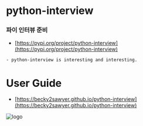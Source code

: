 # python-interview
### 파이 인터뷰 준비

- [https://pypi.org/project/python-interview](https://pypi.org/project/python-interview)

```
- python-interview is interesting and interesting.
```

# User Guide
- [https://becky2sawyer.github.io/python-interview](https://becky2sawyer.github.io/python-interview)

![logo](https://becky2sawyer.github.io/python-interview/img/social_preview.png)
